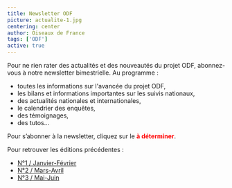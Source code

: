 ```yaml
---
title: Newsletter ODF
picture: actualite-1.jpg
centering: center
author: Oiseaux de France
tags: ['ODF']
active: true
---
```


Pour ne rien rater des actualités et des nouveautés du projet ODF, abonnez-vous à notre newsletter bimestrielle. Au programme :

- toutes les informations sur l'avancée du projet ODF,
- les bilans et informations importantes sur les suivis nationaux,
- des actualités nationales et internationales,
- le calendrier des enquêtes,
- des témoignages,
- des tutos…

Pour s’abonner à la newsletter, cliquez sur le <font color="red">**à déterminer**</font>.

Pour retrouver les éditions précédentes :

- [N°1 / Janvier-Février](https://mailchi.mp/fb85565177a4/info-odf-1)
- [N°2 / Mars-Avril](https://mailchi.mp/4d807b5a2787/info-odf-2)
- [N°3 / Mai-Juin](https://mailchi.mp/e289eb14748f/info-odf-3)
